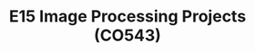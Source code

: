 ---
layout: project_batch
title: E15 Image Processing Projects (CO543)
permalink: /co543/e15/
has_children: true
parent: Image Processing Projects (CO543)
batch: e15

default_thumb_image: /data/categories/co543/thumbnail.jpg
description: 
---